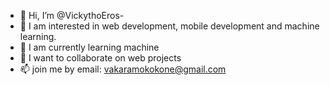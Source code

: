 - 👋 Hi, I’m @VickythoEros-
- 👀 I am interested in web development, mobile development and machine learning.
- 🌱 I am currently learning machine
- 💞️ I want to collaborate on web projects
- 📫 join me by email: vakaramokokone@gmail.com

